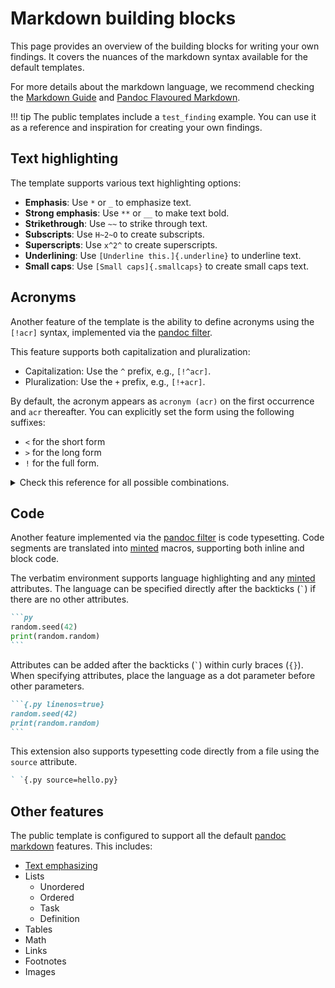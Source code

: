 # Markdown building blocks

This page provides an overview of the building blocks for writing your own findings. It covers the nuances of the markdown syntax available for the default templates.

For more details about the markdown language, we recommend checking the [Markdown Guide][mdguide] and [Pandoc Flavoured Markdown][pandocmd].

!!! tip
    The public templates include a `test_finding` example. You can use it as a reference and inspiration for creating your own findings.

## Text highlighting

The template supports various text highlighting options:

- **Emphasis**: Use `*` or `_` to emphasize text.
- **Strong emphasis**: Use `**` or `__` to make text bold.
- **Strikethrough**: Use `~~` to strike through text.
- **Subscripts**: Use `H~2~O` to create subscripts.
- **Superscripts**: Use `x^2^` to create superscripts.
- **Underlining**: Use `[Underline this.]{.underline}` to underline text.
- **Small caps**: Use `[Small caps]{.smallcaps}` to create small caps text.

## Acronyms

Another feature of the template is the ability to define acronyms using the `[!acr]` syntax, implemented via the [pandoc filter][filter].

This feature supports both capitalization and pluralization:

- Capitalization: Use the `^` prefix, e.g., `[!^acr]`.
- Pluralization: Use the `+` prefix, e.g., `[!+acr]`.

By default, the acronym appears as `acronym (acr)` on the first occurrence and `acr` thereafter. You can explicitly set the form using the following suffixes:

- `<` for the short form
- `>` for the long form
- `!` for the full form.

<details>
  <summary>
    Check this reference for all possible combinations.
  </summary>

  <table>
    <thead>
      <tr>
        <th>Form</th>
        <th>Tag</th>
        <th>Display</th>
      </tr>
    </thead>
    <tbody>
      <tr>
        <td>Default</td>
        <td><code>[!acr]</code></td>
        <td>acronym (acr)</td>
      </tr>
      <tr>
        <td>Short</td>
        <td><code>[!acr&lt;]</code></td>
        <td>acr</td>
      </tr>
      <tr>
        <td>Long</td>
        <td><code>[!acr&gt;]</code></td>
        <td>acronym</td>
      </tr>
      <tr>
        <td>Full</td>
        <td><code>[!acr!]</code></td>
        <td>acronym (acr)</td>
      </tr>
      <tr>
        <td>Default plural</td>
        <td><code>[!+acr]</code></td>
        <td>acrs</td>
      </tr>
      <tr>
        <td>Short plural</td>
        <td><code>[!+acr&lt;]</code></td>
        <td>acrs</td>
      </tr>
      <tr>
        <td>Long plural</td>
        <td><code>[!+acr&gt;]</code></td>
        <td>acronyms</td>
      </tr>
      <tr>
        <td>Full plural</td>
        <td><code>[!+acr!]</code></td>
        <td>acronyms (acrs)</td>
      </tr>
      <tr>
        <td>Default capitalized</td>
        <td><code>[!^acr]</code></td>
        <td>Acr</td>
      </tr>
      <tr>
        <td>Short capitalized</td>
        <td><code>[!^acr&lt;]</code></td>
        <td>Acr</td>
      </tr>
      <tr>
        <td>Long capitalized</td>
        <td><code>[!^acr&gt;]</code></td>
        <td>Acronym</td>
      </tr>
      <tr>
        <td>Full capitalized</td>
        <td><code>[!^acr!]</code></td>
        <td>Acronym (acr)</td>
      </tr>
      <tr>
        <td>Default capitalized plural</td>
        <td><code>[!+^acr]</code></td>
        <td>Acrs</td>
      </tr>
      <tr>
        <td>Short capitalized plural</td>
        <td><code>[!+^acr&lt;]</code></td>
        <td>Acrs</td>
      </tr>
      <tr>
        <td>Long capitalized plural</td>
        <td><code>[!+^acr&gt;]</code></td>
        <td>Acronyms</td>
      </tr>
      <tr>
        <td>Full capitalized plural</td>
        <td><code>[!+^acr!]</code></td>
        <td>Acronyms (acrs)</td>
      </tr>
    </tbody>
  </table>
</details>

## Code

Another feature implemented via the [pandoc filter][filter] is code typesetting.
Code segments are translated into [minted] macros, supporting both inline and block code.

The verbatim environment supports language highlighting and any [minted] attributes.
The language can be specified directly after the backticks (`` ` ``) if there are no other attributes.

``````markdown
```py
random.seed(42)
print(random.random)
```
``````

Attributes can be added after the backticks (`` ` ``) within curly braces (`{}`).
When specifying attributes, place the language as a dot parameter before other parameters.

``````markdown
```{.py linenos=true}
random.seed(42)
print(random.random)
```
``````

This extension also supports typesetting code directly from a file using the `source` attribute.

``````markdown
` `{.py source=hello.py}
``````

## Other features

The public template is configured to support all the default [pandoc markdown][pandocmd] features. This includes:

- [Text emphasizing](#text-highlighting)
- Lists
  - Unordered
  - Ordered
  - Task
  - Definition
- Tables
- Math
- Links
- Footnotes
- Images

[mdguide]: https://www.markdownguide.org/
[pandocmd]: https://pandoc.org/MANUAL.html#pandocs-markdown
[filter]: https://pandoc.org/filters.html
[minted]: https://ctan.org/pkg/minted
